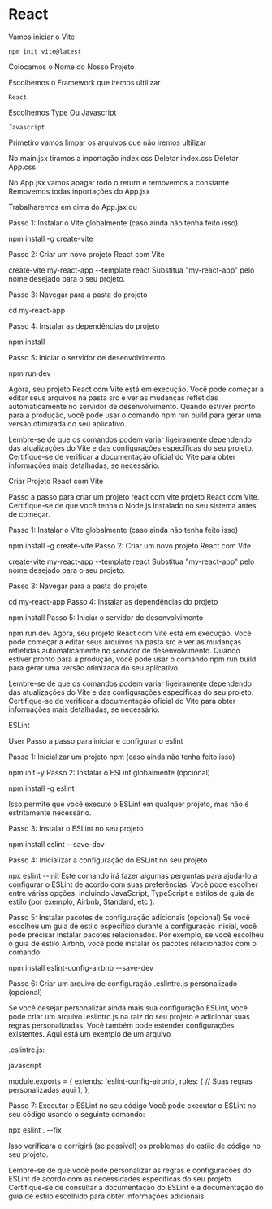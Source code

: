 # React

Vamos iniciar o Vite

    npm init vite@latest

Colocamos o Nome do Nosso Projeto

Escolhemos o Framework que iremos ultilizar

    React

Escolhemos Type Ou Javascript

    Javascript

Primetiro vamos limpar os arquivos que não iremos ultilizar 

No main.jsx tiramos  a inportação index.css
Deletar index.css
Deletar App.css

No App.jsx vamos apagar todo o return e removemos a constante
Removemos todas inportações do App.jsx

Trabalharemos em cima do App.jsx
    ou


Passo 1: Instalar o Vite globalmente (caso ainda não tenha feito isso)

npm install -g create-vite

Passo 2: Criar um novo projeto React com Vite


create-vite my-react-app --template react
Substitua "my-react-app" pelo nome desejado para o seu projeto.

Passo 3: Navegar para a pasta do projeto


cd my-react-app

Passo 4: Instalar as dependências do projeto


npm install

Passo 5: Iniciar o servidor de desenvolvimento

npm run dev

Agora, seu projeto React com Vite está em execução. Você pode começar a editar seus arquivos na pasta src e ver as mudanças refletidas automaticamente no servidor de desenvolvimento. Quando estiver pronto para a produção, você pode usar o comando npm run build para gerar uma versão otimizada do seu aplicativo.

Lembre-se de que os comandos podem variar ligeiramente dependendo das atualizações do Vite e das configurações específicas do seu projeto. Certifique-se de verificar a documentação oficial do Vite para obter informações mais detalhadas, se necessário.

Criar Projeto React com Vite

Passo a passo para criar um projeto react com vite
 projeto React com Vite. Certifique-se de que você tenha o Node.js instalado no seu sistema antes de começar.

Passo 1: Instalar o Vite globalmente (caso ainda não tenha feito isso)

npm install -g create-vite
Passo 2: Criar um novo projeto React com Vite

create-vite my-react-app --template react
Substitua "my-react-app" pelo nome desejado para o seu projeto.

Passo 3: Navegar para a pasta do projeto

cd my-react-app
Passo 4: Instalar as dependências do projeto

npm install
Passo 5: Iniciar o servidor de desenvolvimento

npm run dev
Agora, seu projeto React com Vite está em execução. Você pode começar a editar seus arquivos na pasta src e ver as mudanças refletidas automaticamente no servidor de desenvolvimento. Quando estiver pronto para a produção, você pode usar o comando npm run build para gerar uma versão otimizada do seu aplicativo.

Lembre-se de que os comandos podem variar ligeiramente dependendo das atualizações do Vite e das configurações específicas do seu projeto. Certifique-se de verificar a documentação oficial do Vite para obter informações mais detalhadas, se necessário.



ESLint

User
Passo a passo para iniciar e configurar o eslint

Passo 1: Inicializar um projeto npm (caso ainda não tenha feito isso)

npm init -y
Passo 2: Instalar o ESLint globalmente (opcional)

npm install -g eslint

Isso permite que você execute o ESLint em qualquer projeto, mas não é estritamente necessário.

Passo 3: Instalar o ESLint no seu projeto 

npm install eslint --save-dev

Passo 4: Inicializar a configuração do ESLint no seu projeto

npx eslint --init
Este comando irá fazer algumas perguntas para ajudá-lo a configurar o ESLint de acordo com suas preferências. Você pode escolher entre várias opções, incluindo JavaScript, TypeScript e estilos de guia de estilo (por exemplo, Airbnb, Standard, etc.).

Passo 5: Instalar pacotes de configuração adicionais (opcional)
Se você escolheu um guia de estilo específico durante a configuração inicial, você pode precisar instalar pacotes relacionados. Por exemplo, se você escolheu o guia de estilo Airbnb, você pode instalar os pacotes relacionados com o comando:

npm install eslint-config-airbnb --save-dev

Passo 6: Criar um arquivo de configuração .eslintrc.js personalizado (opcional)

Se você desejar personalizar ainda mais sua configuração ESLint, você pode criar um arquivo .eslintrc.js na raiz do seu projeto e adicionar suas regras personalizadas. Você também pode estender configurações existentes. Aqui está um exemplo de um arquivo 

.eslintrc.js:

javascript

module.exports = {
  extends: 'eslint-config-airbnb',
  rules: {
    // Suas regras personalizadas aqui
  },
};

Passo 7: Executar o ESLint no seu código
Você pode executar o ESLint no seu código usando o seguinte comando:


npx eslint . --fix

Isso verificará e corrigirá (se possível) os problemas de estilo de código no seu projeto.

Lembre-se de que você pode personalizar as regras e configurações do ESLint de acordo com as necessidades específicas do seu projeto. Certifique-se de consultar a documentação do ESLint e a documentação do guia de estilo escolhido para obter informações adicionais.







